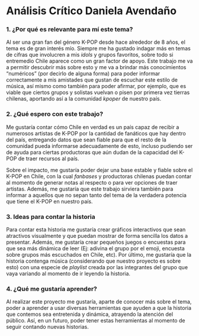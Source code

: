 # **Análisis Crítico Daniela Avendaño** 
### **1. ¿Por qué es relevante para mí este tema?** 

Al ser una gran fan del género K-POP desde hace alrededor de 8 años, el tema es de gran interés mío. Siempre me ha gustado indagar más en temas de cifras que involucren a mis _idols_ y grupos favoritos, sobre todo si entremedio Chile aparece como un gran factor de apoyo. Este trabajo me va a permitir descubrir más sobre esto y me va a brindar más conocimientos “numéricos” (por decirlo de alguna forma) para poder informar correctamente a mis amistades que gustan de escuchar este estilo de música, así mismo como también para poder afirmar, por ejemplo, que es viable que ciertos grupos y solistas vuelvan o pisen por primera vez tierras chilenas, aportando así a la comunidad _kpoper_ de nuestro país. 

### **2. ¿Qué espero con este trabajo?** 

Me gustaría contar cómo Chile en verdad es un país capaz de recibir a numerosos artistas de K-POP por la cantidad de fanáticos que hay dentro del país, entregando datos que sean fiable para que el resto de la comunidad pueda informarse adecuadamente de esto, incluso pudiendo ser de ayuda para ciertas productoras que aún dudan de la capacidad del K-POP de traer recursos al país.  

Sobre el impacto, me gustaría poder dejar una base estable y fiable sobre el K-POP en Chile, con la cual _fanbases_ y productoras chilenas puedan contar al momento de generar notas al respecto o para ver opciones de traer artistas. Además, me gustaría que este trabajo sirviera también para informar a aquellos que no sepan tanto del tema de la verdadera potencia que tiene el K-POP en nuestro país.  

### **3. Ideas para contar la historia** 

Para contar esta historia me gustaría crear gráficos interactivos que sean atractivos visualmente y que puedan mostrar de forma sencilla los datos a presentar. Además, me gustaría crear pequeños juegos o encuestas para que sea más dinámica de leer (Ej: adivina el grupo por el emoji, encuesta sobre grupos más escuchados en Chile, etc). Por último, me gustaría que la historia contenga música (considerando que nuestro proyecto es sobre esto) con una especie de _playlist_ creada por las integrantes del grupo que vaya variando al momento de ir leyendo la historia. 

### **4. ¿Qué me gustaría aprender?** 

Al realizar este proyecto me gustaría, aparte de conocer más sobre el tema, poder a aprender a usar diversas herramientas que ayuden a que la historia que contemos sea entretenida y dinámica, atrayendo la atención del público. Así, en un futuro, poder tener estas herramientas al momento de seguir contando nuevas historias. 